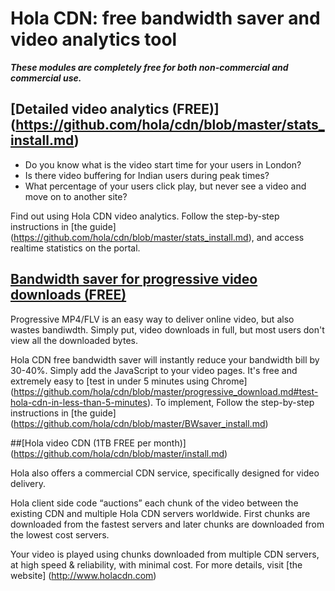 # Hola CDN: free bandwidth saver and video analytics tool 

**_These modules are completely free for both non-commercial and commercial use._**

## [Detailed video analytics (FREE)] (https://github.com/hola/cdn/blob/master/stats_install.md)

* Do you know what is the video start time for your users in London?
* Is there video buffering for Indian users during peak times?
* What percentage of your users click play, but never see a video and move on to another site?

Find out using Hola CDN video analytics. Follow the step-by-step instructions in [the guide] (https://github.com/hola/cdn/blob/master/stats_install.md), and access realtime statistics on the portal.

## [Bandwidth saver for progressive video downloads (FREE)](https://github.com/hola/cdn/blob/master/BWsaver_install.md) 

Progressive MP4/FLV is an easy way to deliver online video, but also wastes bandiwdth. Simply put, video downloads in full, but most users don't view all the downloaded bytes. 

Hola CDN free bandwidth saver will instantly reduce your bandwidth bill by 30-40%. Simply add the JavaScript to your video pages. It's free and extremely easy to [test in under 5 minutes using Chrome] (https://github.com/hola/cdn/blob/master/progressive_download.md#test-hola-cdn-in-less-than-5-minutes). To implement, Follow the step-by-step instructions in [the guide] (https://github.com/hola/cdn/blob/master/BWsaver_install.md)

##[Hola video CDN (1TB FREE per month)] (https://github.com/hola/cdn/blob/master/install.md)

Hola also offers a commercial CDN service, specifically designed for video delivery. 

Hola client side code “auctions” each chunk of the video between the existing CDN and  multiple Hola CDN servers worldwide. First chunks are downloaded from the fastest servers and later chunks are downloaded from the lowest cost servers.  

Your video is played using chunks downloaded from multiple CDN servers, at high speed & reliability, with minimal cost. For more details, visit [the website] (http://www.holacdn.com)

